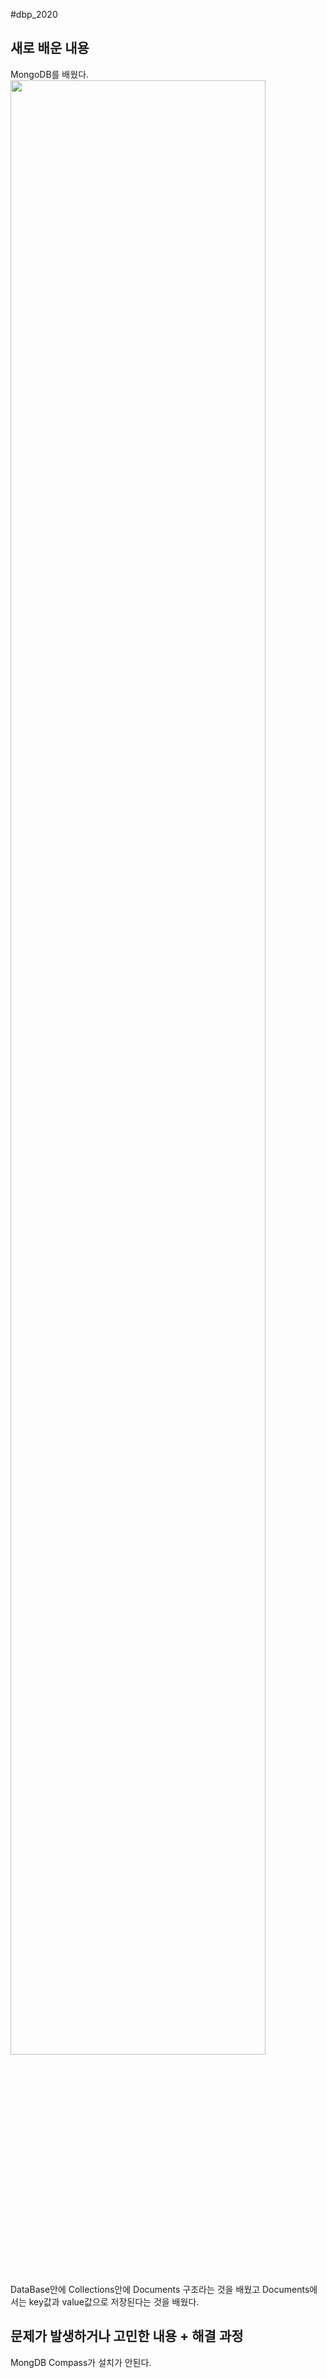 #dbp_2020

새로 배운 내용 
--------------
MongoDB를 배웠다.
<img src="https://user-images.githubusercontent.com/70850937/102177073-17586000-3ee6-11eb-8ca1-c08ab7882e3b.PNG" width="90%"></img>

DataBase안에 Collections안에 Documents 구조라는 것을 배웠고
Documents에서는 key값과 value값으로 저장된다는 것을 배웠다.

문제가 발생하거나 고민한 내용 + 해결 과정
-------------
MongDB Compass가 설치가 안된다.


